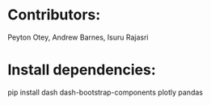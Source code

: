 # Contributors:

Peyton Otey, Andrew Barnes, Isuru Rajasri

# Install dependencies:

pip install dash dash-bootstrap-components plotly pandas
